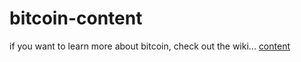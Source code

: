 # bitcoin-content
if you want to learn more about bitcoin, check out the wiki...
[content](https://github.com/romangn8/bitcoin-content/wiki/)
